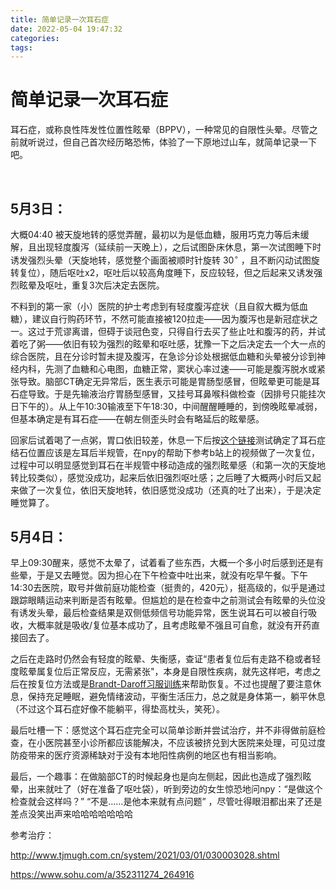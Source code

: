 ```yaml
---
title: 简单记录一次耳石症
date: 2022-05-04 19:47:32
categories:
tags:
---
```



# 简单记录一次耳石症

耳石症，或称良性阵发性位置性眩晕（BPPV），一种常见的自限性头晕。尽管之前就听说过，但自己首次经历略恐怖，体验了一下原地过山车，就简单记录一下吧。

 <!-- more -->

##  5月3日：

大概04:40 被天旋地转的感觉弄醒，最初以为是低血糖，服用巧克力等后未缓解，且出现轻度腹泻（延续前一天晚上），之后试图卧床休息，第一次试图睡下时诱发强烈头晕（天旋地转，感觉整个画面被顺时针旋转 $30^{\circ}$ ，且不断闪动试图旋转复位），随后呕吐x2，呕吐后以较高角度睡下，反应较轻，但之后起来又诱发强烈眩晕及呕吐，重复3次后决定去医院。

不料到的第一家（小）医院的护士考虑到有轻度腹泻症状（且自叙大概为低血糖），建议自行购药环节，不然可能直接被120拉走——因为腹泻也是新冠症状之一。这过于荒谬离谱，但碍于谈冠色变，只得自行去买了些止吐和腹泻的药，并试着吃了粥——依旧有较为强烈的眩晕和呕吐感，犹豫一下之后决定去一个大一点的综合医院，且在分诊时暂未提及腹泻，在急诊分诊处根据低血糖和头晕被分诊到神经内科，先测了血糖和心电图，血糖正常，窦状心率过速——可能是腹泻脱水或紧张导致。脑部CT确定无异常后，医生表示可能是胃肠型感冒，但眩晕更可能是耳石症导致。于是先输液治疗胃肠型感冒，又挂号耳鼻喉科做检查（因排号只能挂次日下午的）。从上午10:30输液至下午18:30，中间醒醒睡睡的，到傍晚眩晕减弱，但基本确定是有耳石症——在朝左侧歪头时会有略延后的眩晕感。

回家后试着喝了一点粥，胃口依旧较差，休息一下后按[这个链接](https://zhuanlan.zhihu.com/p/108084289)测试确定了耳石症结石位置应该是左耳后半规管，在npy的帮助下参考b站上的视频做了一次复位，过程中可以明显感觉到耳石在半规管中移动造成的强烈眩晕感（和第一次的天旋地转比较类似），感觉没成功，起来后依旧强烈呕吐感；之后睡了大概两小时后又起来做了一次复位，依旧天旋地转，依旧感觉没成功（还真的吐了出来），于是决定睡觉算了。

## 5月4日：

早上09:30醒来，感觉不太晕了，试着看了些东西，大概一个多小时后感到还是有些晕，于是又去睡觉。因为担心在下午检查中吐出来，就没有吃早午餐。下午14:30去医院，取号并做前庭功能检查（挺贵的，420元），挺高级的，似乎是通过跟踪眼睛运动来判断是否有眩晕。但尴尬的是在检查中之前测试会有眩晕的头位没有诱发头晕，最后检查结果是双侧低频信号功能异常，医生说耳石可以被自行吸收，大概率就是吸收/复位基本成功了，且考虑眩晕不强且可自愈，就没有开药直接回去了。

之后在走路时仍然会有轻度的眩晕、失衡感，查证“患者复位后有走路不稳或者轻度眩晕属复位后正常反应，无需紧张"，本身是自限性疾病，就先这样吧，考虑之后在按复位方法或是[Brandt-Daroff习服训练](https://xingren.com/web/article/WHF2OfnH/wap)来帮助恢复。不过也提醒了要注意休息，保持充足睡眠，避免情绪波动，平衡生活压力，总之就是身体第一，躺平休息（不过这个耳石症好像不能躺平，得垫高枕头，笑死）。

最后吐槽一下：感觉这个耳石症完全可以简单诊断并尝试治疗，并不非得做前庭检查，在小医院甚至小诊所都应该能解决，不应该被挤兑到大医院来处理，可见过度防疫带来的医疗资源稀缺对于没有本地阳性病例的地区也有相当影响。



最后，一个趣事：在做脑部CT的时候起身也是向左侧起，因此也造成了强烈眩晕，出来就吐了（好在准备了呕吐袋），听到旁边的女生惊恐地问npy：“是做这个检查就会这样吗？” “不是……是他本来就有点问题” ，尽管吐得眼泪都出来了还是差点没笑出声来哈哈哈哈哈哈哈



参考治疗：

http://www.tjmugh.com.cn/system/2021/03/01/030003028.shtml

https://www.sohu.com/a/352311274_264916
